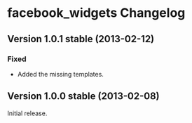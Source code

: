facebook_widgets Changelog
==========================

Version 1.0.1 stable (2013-02-12)
---------------------------------

### Fixed
- Added the missing templates.


Version 1.0.0 stable (2013-02-08)
---------------------------------

Initial release.